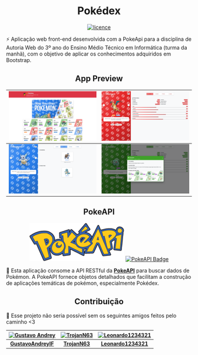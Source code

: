 <h1 align="center">Pokédex</h1>

<div align="center">

<a href="https://opensource.org/license/mit"><img alt="licence" src="https://img.shields.io/badge/License-MIT-red.svg"></a>

</div>

⚡ Aplicação web front-end desenvolvida com a PokeApi para a disciplina de Autoria Web do 3º ano do Ensino Médio Técnico em Informática (turma da manhã), com o objetivo de aplicar os conhecimentos adquiridos em Bootstrap.

<h2 align="center">App Preview</h2>

|      ![Home Preview](src/assets/images/preview/home.png)      | ![Details Preview](src/assets/images/preview/details.png) |
| :-----------------------------------------------------------: | :-------------------------------------------------------: |
| ![Evolution Preview](src/assets/images/preview/evolution.png) |   ![Modal Preview](src/assets/images/preview/modal.png)   |

<h2 align="center">PokeAPI</h2>
<div align="center">

<img src="src/assets/images/pokeapi.png">

<a href="https://pokeapi.co/" target="_blank">
  <img src="https://img.shields.io/badge/PokeAPI-REST%20API-3773a1?logo=pokemon&logoColor=white&style=for-the-badge" alt="PokeAPI Badge" />
</a>
</div>

💾 Esta aplicação consome a API RESTful da [**PokeAPI**](https://pokeapi.co/) para buscar dados de Pokémon. A PokeAPI fornece objetos detalhados que facilitam a construção de aplicações temáticas de pokémon, especialmente Pokédex.

<h2 align="center">Contribuição</h2>
👥 Esse projeto não seria possível sem os seguintes amigos feitos pelo caminho <3

| [![Gustavo Andrey](https://github.com/GustavoAndreyIF.png?size=80)](https://github.com/GustavoAndreyIF) | [![TrojanN63](https://github.com/TrojanN63.png?size=80)](https://github.com/TrojanN63) | [![Leonardo1234321](https://github.com/Leonardo1234321.png?size=80)](https://github.com/Leonardo1234321) |
| :-----------------------------------------------------------------------------------------------------: | :------------------------------------------------------------------------------------: | :------------------------------------------------------------------------------------------------------: |
|                        [**GustavoAndreyIF**](https://github.com/GustavoAndreyIF)                        |                     [**TrojanN63**](https://github.com/TrojanN63)                      |                        [**Leonardo1234321**](https://github.com/Leonardo1234321)                         |
